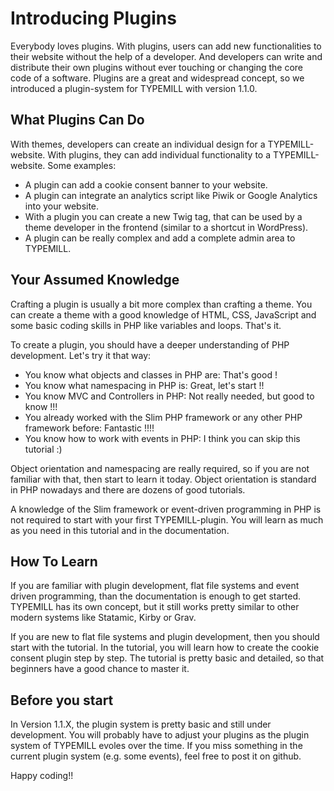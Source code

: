 # Introducing Plugins

Everybody loves plugins. With plugins, users can add new functionalities to their website without the help of a developer. And developers can write and distribute their own plugins without ever touching or changing the core code of a software. Plugins are a great and widespread concept, so we introduced a plugin-system for TYPEMILL with version 1.1.0.

## What Plugins Can Do

With themes, developers can create an individual design for a TYPEMILL-website. With plugins, they can add individual functionality to a TYPEMILL-website. Some examples:

* A plugin can add  a cookie consent banner to your website.
* A plugin can integrate an analytics script like Piwik or Google Analytics into your website.
* With a plugin you can create a new Twig tag, that can be used by a theme developer in the frontend (similar to a shortcut in WordPress).
* A plugin can be really complex and add a complete admin area to TYPEMILL.

## Your Assumed Knowledge 

Crafting a plugin is usually a bit more complex than crafting a theme. You can create a theme with a good knowledge of HTML, CSS, JavaScript and some basic coding skills in PHP like variables and loops. That's it.

To create a plugin, you should have a deeper understanding of PHP development. Let's try it that way:

* You know what objects and classes in PHP are: That's good !
* You know what namespacing in PHP is: Great, let's start !!
* You know MVC and Controllers in PHP: Not really needed, but good to know !!!
* You already worked with the Slim PHP framework or any other PHP framework before: Fantastic !!!!
* You know how to work with events in PHP: I think you can skip this tutorial :) 

Object orientation and namespacing are really required, so if you are not familiar with that, then start to learn it today. Object orientation is standard in PHP nowadays and there are dozens of good tutorials.

A knowledge of the Slim framework or event-driven programming in PHP is not required to start with your first TYPEMILL-plugin. You will learn as much as you need in this tutorial and in the documentation.

## How To Learn

If you are familiar with plugin development, flat file systems and event driven programming, than the documentation is enough to get started. TYPEMILL has its own concept, but it still works pretty similar to other modern systems like Statamic, Kirby or Grav.

If you are new to flat file systems and plugin development, then you should start with the tutorial. In the tutorial, you will learn how to create the cookie consent plugin step by step. The tutorial is pretty basic and detailed, so that beginners have a good chance to master it.

## Before you start

In Version 1.1.X, the plugin system is pretty basic and still under development. You will probably have to adjust your plugins as the plugin system of TYPEMILL evoles over the time. If you miss something in the current plugin system (e.g. some events), feel free to post it on github.

Happy coding!! 
